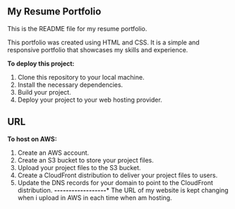 
## My Resume Portfolio

This is the README file for my resume portfolio.

This portfolio was created using HTML and CSS. It is a simple and responsive portfolio that showcases my skills and experience.

**To deploy this project:**

1. Clone this repository to your local machine.
2. Install the necessary dependencies.
3. Build your project.
4. Deploy your project to your web hosting provider.
## URL
**To host on AWS:**

1. Create an AWS account.
2. Create an S3 bucket to store your project files.
3. Upload your project files to the S3 bucket.
4. Create a CloudFront distribution to deliver your project files to users.
5. Update the DNS records for your domain to point to the CloudFront distribution.
***********************************------------------************************************
The URL of my website is kept changing when i upload in AWS  in each time when am hosting.
